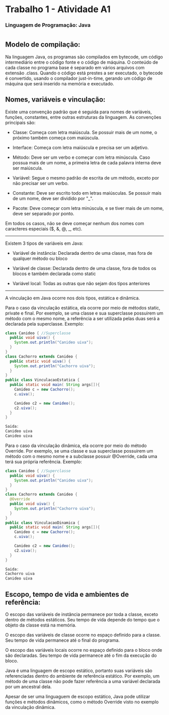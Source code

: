 # Trabalho 1 - Atividade A1

### Linguagem de Programação: Java

#

## Modelo de compilação:

Na linguagem Java, os programas são compilados em bytecode, um código intermediário entre o código fonte e o código de máquina. O conteúdo de cada classe no programa base é separado em vários arquivos com extensão .class. Quando o código está prestes a ser executado, o bytecode é convertido, usando o compilador just-in-time, gerando um código de máquina que será inserido na memória e executado.


## Nomes, variáveis e vinculação:

Existe uma convenção padrão que é seguida para nomes de variáveis, funções, constantes, entre outras estruturas da linguagem. As convenções principais são:

+ Classe: Começa com letra maiúscula. Se possuir mais de um nome, o próximo também começa com maiúscula.
  
+ Interface: Começa com letra maiúscula e precisa ser um adjetivo.

+ Método: Deve ser um verbo e começar com letra minúscula. Caso possua mais de um nome, a primeira letra de cada palavra interna deve ser maiúscula.

+ Variável: Segue o mesmo padrão de escrita de um método, exceto por não precisar ser um verbo.

+ Constante: Deve ser escrito todo em letras maiúsculas. Se possuir mais de um nome, deve ser dividido por "_".

+ Pacote: Deve começar com letra minúscula, e se tiver mais de um nome, deve ser separado por ponto.

Em todos os casos, não se deve começar nenhum dos nomes com caracteres especiais ($, &, @, _, etc).

___

Existem 3 tipos de variáveis em Java:

+ Variável de instância: Declarada dentro de uma classe, mas fora de qualquer método ou bloco

+ Variável de classe: Declarada dentro de uma classe, fora de todos os blocos e também declarada como static

+ Variável local: Todas as outras que não sejam dos tipos anteriores

___

A vinculação em Java ocorre nos dois tipos, estática e dinâmica.

Para o caso da vinculação estática, ela ocorre por meio de métodos static, private e final. Por exemplo, se uma classe e sua superclasse possuirem um método com o mesmo nome, a referência a ser utilizada pelas duas será a declarada pela superclasse. Exemplo:

```java
class Canideo { //Superclasse
  public void uiva() {
    System.out.println("Canideo uiva");
  }
}
class Cachorro extends Canideo {
  public static void uiva() {
    System.out.println("Cachorro uiva");
  }
}
public class VinculacaoEstatica {
  public static void main( String args[]){
    Canideo c = new Cachorro();
    c.uiva();

    Canideo c2 = new Canideo();
    c2.uiva();
  }
}

Saida:
Canideo uiva
Canideo uiva
```

Para o caso da vinculação dinâmica, ela ocorre por meio do método Override. Por exemplo, se uma classe e sua superclasse possuirem um método com o mesmo nome e a subclasse possuir @Override, cada uma terá sua própria referência. Exemplo:

```java
class Canideo { //Superclasse
  public void uiva() {
    System.out.println("Canideo uiva");
  }
}
class Cachorro extends Canideo {
  @Override
  public void uiva() {
    System.out.println("Cachorro uiva");
  }
}
public class VinculacaoDinamica {
  public static void main( String args[]){
    Canideo c = new Cachorro();
    c.uiva();

    Canideo c2 = new Canideo();
    c2.uiva();
  }
}

Saida:
Cachorro uiva
Canideo uiva
```

## Escopo, tempo de vida e ambientes de referência:

O escopo das variáveis de instância permanece por toda a classe, exceto dentro de métodos estáticos. Seu tempo de vida depende do tempo que o objeto da classe está na memória.

O escopo das variáveis de classe ocorre no espaço definido para a classe. Seu tempo de vida permanece até o final do programa.

O escopo das variáveis locais ocorre no espaço definido para o bloco onde são declaradas. Seu tempo de vida permanece até o fim da execução do bloco.

Java é uma linguagem de escopo estático, portanto suas variáveis são referenciadas dentro do ambiente de referência estático. Por exemplo, um método de uma classe não pode fazer referência a uma variável declarada por um ancestral dela. 

Apesar de ser uma linguaguem de escopo estático, Java pode utilizar funções e métodos dinâmicos, como o método Override visto no exemplo da vinculação dinâmica.
